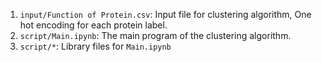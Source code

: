 1. `input/Function of Protein.csv`: Input file for clustering algorithm, One hot encoding for each protein label.
2. `script/Main.ipynb`: The main program of the clustering algorithm.
3. `script/*`: Library files for `Main.ipynb`
